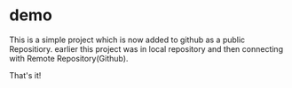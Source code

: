 # demo
This is a simple project which is now added to github as a public Repositiory.
earlier this project was in local repository and then connecting with Remote Repository(Github).

That's it!

